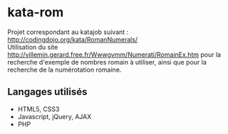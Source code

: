 # kata-rom
Projet correspondant au katajob suivant : http://codingdojo.org/kata/RomanNumerals/<br />
Utilisation du site http://villemin.gerard.free.fr/Wwwgvmm/Numerati/RomainEx.htm
pour la recherche d'exemple de nombres romain à utiliser, ainsi que pour la recherche de la numérotation romaine.<br />
<h2>Langages utilisés</h2>
<ul>
<li>HTML5, CSS3</li>
<li>Javascript, jQuery, AJAX</li>
<li>PHP</li>
</ul>
